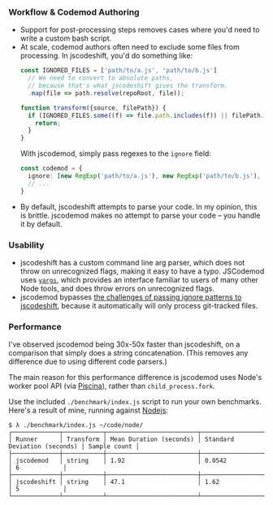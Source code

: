 ### Workflow & Codemod Authoring
* Support for post-processing steps removes cases where you'd need to write a custom bash script.
* At scale, codemod authors often need to exclude some files from processing. In jscodeshift, you'd do something like:
  ```js
  const IGNORED_FILES = ['path/to/a.js', 'path/to/b.js']
    // We need to convert to absolute paths, 
    // because that's what jscodeshift gives the transform.
    .map(file => path.resolve(repoRoot, file)); 

  function transform({source, filePath}) {
    if (IGNORED_FILES.some((f) => file.path.includes(f)) || filePath.includes('directory-to-omit')) {
      return;
    }
  }
  ```
  With jscodemod, simply pass regexes to the `ignore` field:
  ```ts
  const codemod = {
    ignore: [new RegExp('path/to/a.js'), new RegExp('path/to/b.js'), /directory-to-omit/]
    // ...
  }
  ```
* By default, jscodeshift attempts to parse your code. In my opinion, this is brittle. jscodemod makes no attempt to parse your code – you handle it by default. 

### Usability
* jscodeshift has a custom command line arg parser, which does not throw on unrecognized flags, making it easy to have a typo. JSCodemod uses [`yargs`](https://www.npmjs.com/package/yargs), which provides an interface familiar to users of many other Node tools, and does throw errors on unrecognized flags.
* jscodemod bypasses [the challenges of passing ignore patterns to jscodeshift](https://github.com/facebook/jscodeshift/issues/307), because it automatically will only process git-tracked files.

### Performance
I've observed jscodemod being 30x-50x faster than jscodeshift, on a comparison that simply does a string concatenation. (This removes any difference due to using different code parsers.)

The main reason for this performance difference is jscodemod uses Node's worker pool API (via [Piscina](https://www.npmjs.com/package/piscina)), rather than `child_process.fork`.

Use the included `./benchmark/index.js` script to run your own benchmarks. Here's a result of mine, running against [Nodejs](https://github.com/nodejs/node):

```
$ λ ./benchmark/index.js ~/code/node/
┌─────────────┬───────────┬─────────────────────────┬──────────────────────────────┬──────────────┐
│ Runner      │ Transform │ Mean Duration (seconds) │ Standard Deviation (seconds) │ Sample count │
├─────────────┼───────────┼─────────────────────────┼──────────────────────────────┼──────────────┤
│ jscodemod   │ string    │ 1.92                    │ 0.0542                       │ 6            │
├─────────────┼───────────┼─────────────────────────┼──────────────────────────────┼──────────────┤
│ jscodeshift │ string    │ 47.1                    │ 1.62                         │ 5            │
└─────────────┴───────────┴─────────────────────────┴──────────────────────────────┴──────────────┘
```